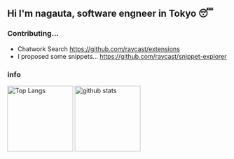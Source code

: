 ## Hi I'm nagauta, software engneer in Tokyo 😴

### Contributing...

* Chatwork Search
https://github.com/raycast/extensions
* I proposed some snippets...
https://github.com/raycast/snippet-explorer

### info
<p align="left"> 
  <img alt="Top Langs" height="150px" src="https://github-readme-stats.vercel.app/api?username=nagauta&theme=tokyonight" />
  <img alt="github stats" height="150px" src="https://github-readme-stats.vercel.app/api/top-langs/?username=nagauta&layout=compact&theme=tokyonight" />
</p>

